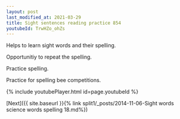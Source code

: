 ```yaml
---
layout: post
last_modified_at: 2021-03-29
title: Sight sentences reading practice 854
youtubeId: TrwHZo_ohZs
---
```

 
 
Helps to learn sight words and their spelling.

Opportunitiy to repeat the spelling. 

Practice spelling. 
 
Practice for spelling bee competitions. 
 
{% include youtubePlayer.html id=page.youtubeId %}
 
 

[Next]({{ site.baseurl }}{% link  split1/_posts/2014-11-06-Sight words science words spelling 18.md%})
 
